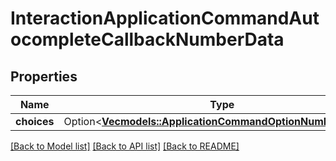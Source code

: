 # InteractionApplicationCommandAutocompleteCallbackNumberData

## Properties

Name | Type | Description | Notes
------------ | ------------- | ------------- | -------------
**choices** | Option<[**Vec<models::ApplicationCommandOptionNumberChoice>**](ApplicationCommandOptionNumberChoice.md)> |  | [optional]

[[Back to Model list]](../README.md#documentation-for-models) [[Back to API list]](../README.md#documentation-for-api-endpoints) [[Back to README]](../README.md)


